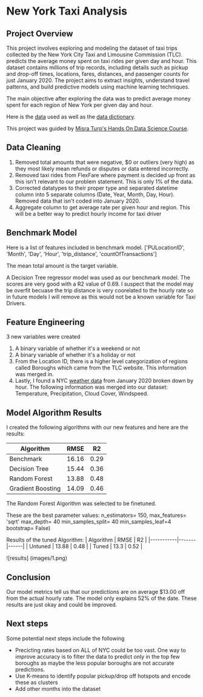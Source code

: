# New York Taxi Analysis

## Project Overview 

This project involves exploring and modeling the dataset of taxi trips collected by the New York City Taxi and Limousine Commission (TLC). predicts the average money spent on taxi rides per given day and hour. This dataset contains millions of trip records, including details such as pickup and drop-off times, locations, fares, distances, and passenger counts for just January 2020. The project aims to extract insights, understand travel patterns, and build predictive models using machine learning techniques.

The main objective after exploring the data was to predict average money spent for each region of New York per given day and hour. 

Here is the [data](https://www.nyc.gov/site/tlc/about/tlc-trip-record-data.page) used as well as the [data dictionary](https://www.nyc.gov/assets/tlc/downloads/pdf/data_dictionary_trip_records_yellow.pdf). 

This project was guided by [Misra Turp's Hands On Data Science Course](https://www.youtube.com/playlist?list=PLM8lYG2MzHmTgsYKLJtdKwf6tHVbui9eE).



## Data Cleaning
1. Removed total amounts that were negative, $0 or outliers (very high) as they most likely mean refunds or disputes or data entered incorrectly. 
2. Removed taxi rides from FlexFare where payment is decided up front as this isn't relevant to our problem statement. This is only 1% of the data.
3. Corrected datatypes to their proper type and separated datetime column into 5 separate columns (Date, Year, Month, Day, Hour). Removed data that isn't coded into January 2020. 
4. Aggregate column to get average rate per given hour and region. This will be a better way to predict hourly income for taxi driver

## Benchmark Model
Here is a list of features included in benchmark model. 
['PULocationID', 'Month', 'Day', 'Hour', 'trip_distance',
       'countOfTransactions']

 The mean total amount is the target variable.

 A Decision Tree regressor model was used as our benchmark model. The scores are very good with a R2 value of 0.69. I suspect that the model may be overfit becuase the trip distance is very coorelated to the hourly rate so in future models I will remove as this would not be a known variable for Taxi Drivers. 


## Feature Engineering
3 new variables were created
1. A binary variable of whether it's a weekend or not
2. A binary variable of whether it's a holiday or not
3. From the Location ID, there is a higher level categorization of regions called Boroughs which came from the TLC website. This information was merged in. 
4. Lastly, I found a NYC [weather data](https://www.kaggle.com/datasets/aadimator/nyc-weather-2016-to-2022?resource=download) from January 2020 broken down by hour. The following information was merged into our dataset: Temperature, Precipitation, Cloud Cover, Windspeed. 


## Model Algorithm Results
I created the following algorithms with our new features and here are the results:

| Algorithm         | RMSE  | R2   |
|-------------------|-------|------|
| Benchmark         | 16.16 | 0.29 |
| Decision Tree     | 15.44 | 0.36 |
| Random Forest     | 13.88 | 0.48 |
| Gradient Boosting | 14.09 | 0.46 |

The Random Forest Algorithm was selected to be finetuned. 

These are the best parameter values:
n_estimators= 150,
max_features= 'sqrt'
max_depth= 40
min_samples_split= 40
min_samples_leaf=4
bootstrap= False)


Results of the tuned Algorithm: 
| Algorithm | RMSE  | R2   |
|-----------|-------|------|
| Untuned   | 13.88 | 0.48 |
| Tuned     | 13.3  | 0.52 |


![results] (images/1.png)

## Conclusion
Our model metrics tell us that our predictions are on average $13.00 off from the actual hourly rate. The model only explains 52% of the date. These results are just okay and could be improved. 

## Next steps
Some potential next steps include the following
- Precicting rates based on ALL of NYC could be too vast. One way to improve accuracy is to filter the data to predict only in the top few boroughs as maybe the less popular boroughs are not accurate predictions. 
- Use K-means to identify popular pickup/drop off hotspots and encode these as clusters
- Add other months into the dataset





